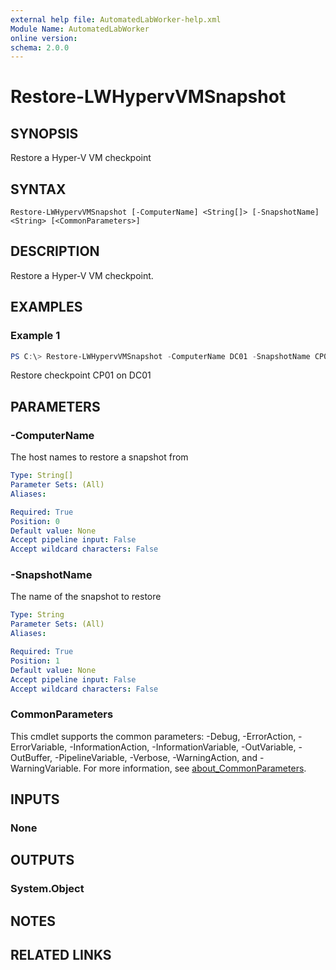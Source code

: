 ```yaml
---
external help file: AutomatedLabWorker-help.xml
Module Name: AutomatedLabWorker
online version:
schema: 2.0.0
---
```


# Restore-LWHypervVMSnapshot

## SYNOPSIS
Restore a Hyper-V VM checkpoint

## SYNTAX

```
Restore-LWHypervVMSnapshot [-ComputerName] <String[]> [-SnapshotName] <String> [<CommonParameters>]
```

## DESCRIPTION
Restore a Hyper-V VM checkpoint.

## EXAMPLES

### Example 1
```powershell
PS C:\> Restore-LWHypervVMSnapshot -ComputerName DC01 -SnapshotName CP01
```

Restore checkpoint CP01 on DC01

## PARAMETERS

### -ComputerName
The host names to restore a snapshot from

```yaml
Type: String[]
Parameter Sets: (All)
Aliases:

Required: True
Position: 0
Default value: None
Accept pipeline input: False
Accept wildcard characters: False
```

### -SnapshotName
The name of the snapshot to restore

```yaml
Type: String
Parameter Sets: (All)
Aliases:

Required: True
Position: 1
Default value: None
Accept pipeline input: False
Accept wildcard characters: False
```

### CommonParameters
This cmdlet supports the common parameters: -Debug, -ErrorAction, -ErrorVariable, -InformationAction, -InformationVariable, -OutVariable, -OutBuffer, -PipelineVariable, -Verbose, -WarningAction, and -WarningVariable. For more information, see [about_CommonParameters](http://go.microsoft.com/fwlink/?LinkID=113216).

## INPUTS

### None

## OUTPUTS

### System.Object
## NOTES

## RELATED LINKS
